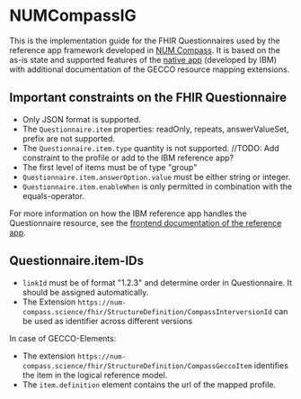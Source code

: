 # NUMCompassIG
This is the implementation guide for the FHIR Questionnaires used by the reference app framework developed in [NUM Compass](https://num-compass.science/de/). It is based on the as-is state and supported features of the [native app](https://github.com/NUMde/compass-numapp-frontend) (developed by IBM) with additional documentation of the GECCO resource mapping extensions.

## Important constraints on the FHIR Questionnaire 
* Only JSON format is supported.
* The `Questionnaire.item` properties: readOnly, repeats, answerValueSet, prefix are not supported.
* The `Questionnaire.item.type` quantity is not supported. //TODO: Add constraint to the profile or add to the IBM reference app?
* The first level of items must be of type "group"
* `Questionnaire.item.answerOption.value` must be either string or integer.
* `Questionnaire.item.enableWhen` is only permitted in combination with the equals-operator.

For more information on how the IBM reference app handles the Questionnaire resource, see the [frontend documentation of the reference app](https://github.com/NUMde/compass-numapp-frontend/tree/main/docs/questionnaireRendering).

## Questionnaire.item-IDs 
* `linkId` must be of format "1.2.3" and determine order in Questionnaire. It should be assigned automatically.
* The Extension `https://num-compass.science/fhir/StructureDefinition/CompassInterversionId` can be used as identifier across different versions

In case of GECCO-Elements:
* The extension `https://num-compass.science/fhir/StructureDefinition/CompassGeccoItem` identifies the item in the logical reference model.
* The `item.definition` element contains the url of the mapped profile.
